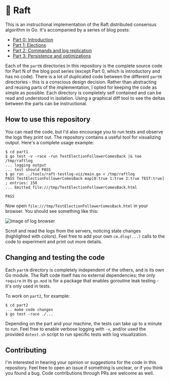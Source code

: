 # :rowboat: Raft

This is an instructional implementation of the Raft distributed consensus
algorithm in Go. It's accompanied by a series of blog posts:

* [Part 0: Introduction](https://eli.thegreenplace.net/2020/implementing-raft-part-0-introduction/)
* [Part 1: Elections](https://eli.thegreenplace.net/2020/implementing-raft-part-1-elections/)
* [Part 2: Commands and log replication](https://eli.thegreenplace.net/2020/implementing-raft-part-2-commands-and-log-replication/)
* [Part 3: Persistence and optimizations](https://eli.thegreenplace.net/2020/implementing-raft-part-3-persistence-and-optimizations/)

Each of the `partN` directories in this repository is the complete source code
for Part N of the blog post series (except Part 0, which is introductory and has
no code). There is a lot of duplicated code between the different `partN`
directories - this is a conscious design decision. Rather than abstracting and
reusing parts of the implementation, I opted for keeping the code as simple
as possible. Each directory is completely self contained and can be read and
understood in isolation. Using a graphical diff tool to see the deltas between
the parts can be instructional.

## How to use this repository

You can read the code, but I'd also encourage you to run tests and observe the
logs they print out. The repository contains a useful tool for visualizing
output. Here's a complete usage example:

```
$ cd part1
$ go test -v -race -run TestElectionFollowerComesBack |& tee /tmp/raftlog
... logging output
... test should PASS
$ go run ../tools/raft-testlog-viz/main.go < /tmp/raftlog
PASS TestElectionFollowerComesBack map[0:true 1:true 2:true TEST:true] ; entries: 150
... Emitted file:///tmp/TestElectionFollowerComesBack.html

PASS
```

Now open `file:///tmp/TestElectionFollowerComesBack.html` in your browser.
You should see something like this:

![Image of log browser](https://github.com/eliben/raft/blob/master/raftlog-screenshot.png)

Scroll and read the logs from the servers, noticing state changes (highlighted
with colors). Feel free to add your own `cm.dlog(...)` calls to the code to
experiment and print out more details.

## Changing and testing the code

Each `partN` directory is completely independent of the others, and is its own
Go module. The Raft code itself has no external dependencies; the only `require`
in its `go.mod` is for a package that enables goroutine leak testing - it's only
used in tests.

To work on `part2`, for example:

```
$ cd part2
... make code changes
$ go test -race ./...
```

Depending on the part and your machine, the tests can take up to a minute to
run. Feel free to enable verbose logging with ``-v``, and/or used the provided
``dotest.sh`` script to run specific tests with log visualization.

## Contributing

I'm interested in hearing your opinion or suggestions for the code in this
repository. Feel free to open an issue if something is unclear, or if you think
you found a bug. Code contributions through PRs are welcome as well.
